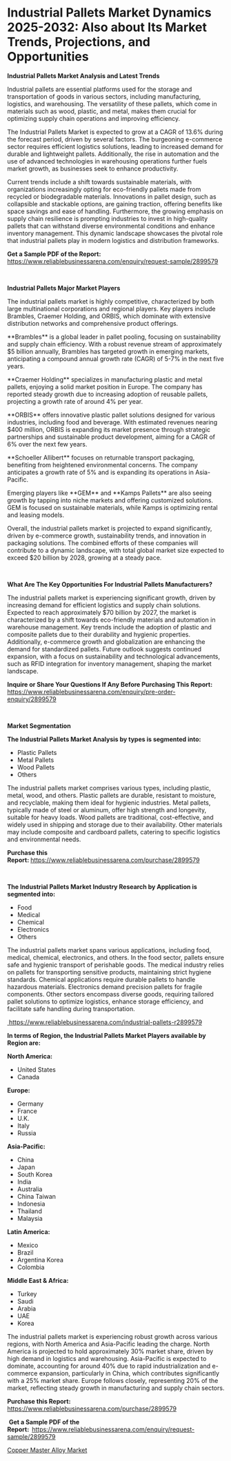 <p><h1>Industrial Pallets Market Dynamics 2025-2032: Also about Its Market Trends, Projections, and Opportunities</h1></p><p><strong>Industrial Pallets Market Analysis and Latest Trends</strong></p>
<p><p>Industrial pallets are essential platforms used for the storage and transportation of goods in various sectors, including manufacturing, logistics, and warehousing. The versatility of these pallets, which come in materials such as wood, plastic, and metal, makes them crucial for optimizing supply chain operations and improving efficiency.</p><p>The Industrial Pallets Market is expected to grow at a CAGR of 13.6% during the forecast period, driven by several factors. The burgeoning e-commerce sector requires efficient logistics solutions, leading to increased demand for durable and lightweight pallets. Additionally, the rise in automation and the use of advanced technologies in warehousing operations further fuels market growth, as businesses seek to enhance productivity.</p><p>Current trends include a shift towards sustainable materials, with organizations increasingly opting for eco-friendly pallets made from recycled or biodegradable materials. Innovations in pallet design, such as collapsible and stackable options, are gaining traction, offering benefits like space savings and ease of handling. Furthermore, the growing emphasis on supply chain resilience is prompting industries to invest in high-quality pallets that can withstand diverse environmental conditions and enhance inventory management. This dynamic landscape showcases the pivotal role that industrial pallets play in modern logistics and distribution frameworks.</p></p>
<p><strong>Get a Sample PDF of the Report:&nbsp;</strong> <a href="https://www.reliablebusinessarena.com/enquiry/request-sample/2899579?utm_campaign=2991&utm_medium=2&utm_source=Github&utm_content=ia&utm_term=16032025&utm_id=industrial-pallets">https://www.reliablebusinessarena.com/enquiry/request-sample/2899579</a></p>
<p>&nbsp;</p>
<p><strong>Industrial Pallets Major Market Players</strong></p>
<p><p>The industrial pallets market is highly competitive, characterized by both large multinational corporations and regional players. Key players include Brambles, Craemer Holding, and ORBIS, which dominate with extensive distribution networks and comprehensive product offerings.</p><p>**Brambles** is a global leader in pallet pooling, focusing on sustainability and supply chain efficiency. With a robust revenue stream of approximately $5 billion annually, Brambles has targeted growth in emerging markets, anticipating a compound annual growth rate (CAGR) of 5-7% in the next five years.</p><p>**Craemer Holding** specializes in manufacturing plastic and metal pallets, enjoying a solid market position in Europe. The company has reported steady growth due to increasing adoption of reusable pallets, projecting a growth rate of around 4% per year.</p><p>**ORBIS** offers innovative plastic pallet solutions designed for various industries, including food and beverage. With estimated revenues nearing $400 million, ORBIS is expanding its market presence through strategic partnerships and sustainable product development, aiming for a CAGR of 6% over the next few years.</p><p>**Schoeller Allibert** focuses on returnable transport packaging, benefiting from heightened environmental concerns. The company anticipates a growth rate of 5% and is expanding its operations in Asia-Pacific.</p><p>Emerging players like **GEM** and **Kamps Pallets** are also seeing growth by tapping into niche markets and offering customized solutions. GEM is focused on sustainable materials, while Kamps is optimizing rental and leasing models.</p><p>Overall, the industrial pallets market is projected to expand significantly, driven by e-commerce growth, sustainability trends, and innovation in packaging solutions. The combined efforts of these companies will contribute to a dynamic landscape, with total global market size expected to exceed $20 billion by 2028, growing at a steady pace.</p></p>
<p>&nbsp;</p>
<p><strong>What Are The Key Opportunities For Industrial Pallets Manufacturers?</strong></p>
<p><p>The industrial pallets market is experiencing significant growth, driven by increasing demand for efficient logistics and supply chain solutions. Expected to reach approximately $70 billion by 2027, the market is characterized by a shift towards eco-friendly materials and automation in warehouse management. Key trends include the adoption of plastic and composite pallets due to their durability and hygienic properties. Additionally, e-commerce growth and globalization are enhancing the demand for standardized pallets. Future outlook suggests continued expansion, with a focus on sustainability and technological advancements, such as RFID integration for inventory management, shaping the market landscape.</p></p>
<p><strong>Inquire or Share Your Questions If Any Before Purchasing This Report:</strong> <a href="https://www.reliablebusinessarena.com/enquiry/pre-order-enquiry/2899579?utm_campaign=2991&utm_medium=2&utm_source=Github&utm_content=ia&utm_term=16032025&utm_id=industrial-pallets">https://www.reliablebusinessarena.com/enquiry/pre-order-enquiry/2899579</a></p>
<p>&nbsp;</p>
<p><strong>Market Segmentation</strong></p>
<p><strong>The Industrial Pallets Market Analysis by types is segmented into:</strong></p>
<p><ul><li>Plastic Pallets</li><li>Metal Pallets</li><li>Wood Pallets</li><li>Others</li></ul></p>
<p><p>The industrial pallets market comprises various types, including plastic, metal, wood, and others. Plastic pallets are durable, resistant to moisture, and recyclable, making them ideal for hygienic industries. Metal pallets, typically made of steel or aluminum, offer high strength and longevity, suitable for heavy loads. Wood pallets are traditional, cost-effective, and widely used in shipping and storage due to their availability. Other materials may include composite and cardboard pallets, catering to specific logistics and environmental needs.</p></p>
<p><strong>Purchase this Report:&nbsp;</strong><a href="https://www.reliablebusinessarena.com/purchase/2899579?utm_campaign=2991&utm_medium=2&utm_source=Github&utm_content=ia&utm_term=16032025&utm_id=industrial-pallets">https://www.reliablebusinessarena.com/purchase/2899579</a></p>
<p>&nbsp;</p>
<p><strong>The Industrial Pallets Market Industry Research by Application is segmented into:</strong></p>
<p><ul><li>Food</li><li>Medical</li><li>Chemical</li><li>Electronics</li><li>Others</li></ul></p>
<p><p>The industrial pallets market spans various applications, including food, medical, chemical, electronics, and others. In the food sector, pallets ensure safe and hygienic transport of perishable goods. The medical industry relies on pallets for transporting sensitive products, maintaining strict hygiene standards. Chemical applications require durable pallets to handle hazardous materials. Electronics demand precision pallets for fragile components. Other sectors encompass diverse goods, requiring tailored pallet solutions to optimize logistics, enhance storage efficiency, and facilitate safe handling during transportation.</p></p>
<p><a href="https://www.reliablebusinessarena.com/industrial-pallets-r2899579?utm_campaign=2991&utm_medium=2&utm_source=Github&utm_content=ia&utm_term=16032025&utm_id=industrial-pallets">&nbsp;https://www.reliablebusinessarena.com/industrial-pallets-r2899579</a></p>
<p><strong>In terms of Region, the Industrial Pallets Market Players available by Region are:</strong></p>
<p>
    <p> <strong> North America: </strong>
        <ul>
            <li>United States</li>
            <li>Canada</li>
        </ul>
        </p> 
    <p> <strong> Europe: </strong>
        <ul>
            <li>Germany</li>
            <li>France</li>
            <li>U.K.</li>
            <li>Italy</li>
            <li>Russia</li>
        </ul>
        </p> 
    <p> <strong> Asia-Pacific: </strong>
        <ul>
            <li>China</li>
            <li>Japan</li>
            <li>South Korea</li>
            <li>India</li>
            <li>Australia</li>
            <li>China Taiwan</li>
            <li>Indonesia</li>
            <li>Thailand</li>
            <li>Malaysia</li>
        </ul>
        </p> 
    <p> <strong> Latin America: </strong>
        <ul>
            <li>Mexico</li>
            <li>Brazil</li>
            <li>Argentina Korea</li>
            <li>Colombia</li>
        </ul>
        </p> 
    <p> <strong> Middle East & Africa: </strong>
        <ul>
            <li>Turkey</li>
            <li>Saudi</li>
            <li>Arabia</li>
            <li>UAE</li>
            <li>Korea</li>
        </ul>
    </p>
    </p>
<p><p>The industrial pallets market is experiencing robust growth across various regions, with North America and Asia-Pacific leading the charge. North America is projected to hold approximately 30% market share, driven by high demand in logistics and warehousing. Asia-Pacific is expected to dominate, accounting for around 40% due to rapid industrialization and e-commerce expansion, particularly in China, which contributes significantly with a 25% market share. Europe follows closely, representing 20% of the market, reflecting steady growth in manufacturing and supply chain sectors.</p></p>
<p><strong>Purchase this Report: </strong><a href="https://www.reliablebusinessarena.com/purchase/2899579?utm_campaign=2991&utm_medium=2&utm_source=Github&utm_content=ia&utm_term=16032025&utm_id=industrial-pallets">https://www.reliablebusinessarena.com/purchase/2899579</a></p>
<p>&nbsp;<strong>Get a Sample PDF of the Report:&nbsp;&nbsp;</strong><a href="https://www.reliablebusinessarena.com/enquiry/request-sample/2899579?utm_campaign=2991&utm_medium=2&utm_source=Github&utm_content=ia&utm_term=16032025&utm_id=industrial-pallets">https://www.reliablebusinessarena.com/enquiry/request-sample/2899579</a></p>
<p><strong></strong></p>
<p><p><a href="https://github.com/ternainglin/Market-Research-Report-List-1/blob/main/copper-master-alloy-market.md?utm_campaign=2991&utm_medium=2&utm_source=Github&utm_content=ia&utm_term=16032025&utm_id=industrial-pallets">Copper Master Alloy Market</a></p></p>